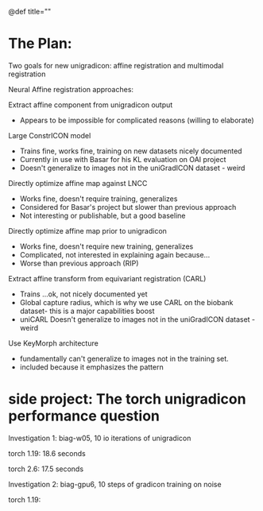 @def title=""


The Plan:
=========

Two goals for new unigradicon: affine registration and multimodal registration


Neural Affine registration approaches:

Extract affine component from unigradicon output
- Appears to be impossible for complicated reasons (willing to elaborate)

Large ConstrICON model
- Trains fine, works fine, training on new datasets nicely documented
- Currently in use with Basar for his KL evaluation on OAI project
- Doesn't generalize to images not in the uniGradICON dataset - weird

Directly optimize affine map against LNCC
- Works fine, doesn't require training, generalizes
- Considered for Basar's project but slower than previous approach
- Not interesting or publishable, but a good baseline

Directly optimize affine map prior to unigradicon
- Works fine, doesn't require new training, generalizes
- Complicated, not interested in explaining again because...
- Worse than previous approach (RIP)

Extract affine transform from equivariant registration (CARL)
- Trains ...ok, not nicely documented yet
- Global capture radius, which is why we use CARL on the biobank dataset- this is a major capabilities boost
- uniCARL Doesn't generalize to images not in the uniGradICON dataset - weird

Use KeyMorph architecture
- fundamentally can't generalize to images not in the training set.
- included because it emphasizes the pattern










side project: The torch unigradicon performance question
=========================================

Investigation 1: biag-w05, 10 io iterations of unigradicon

torch 1.19: 18.6 seconds


torch 2.6: 17.5 seconds

Investigation 2: biag-gpu6, 10 steps of gradicon training on noise

torch 1.19: 

